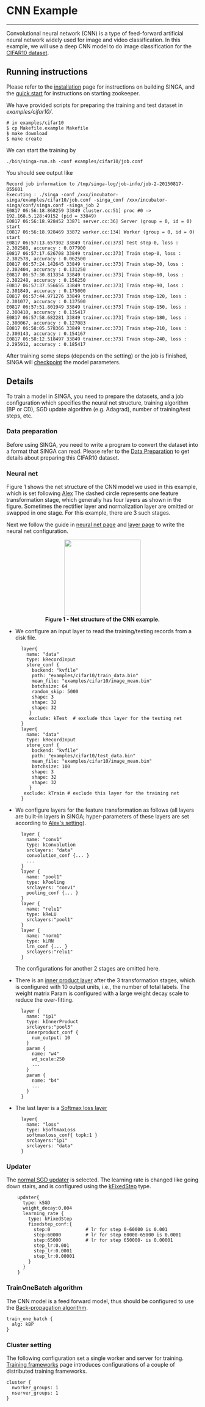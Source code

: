 # CNN Example

---

Convolutional neural network (CNN) is a type of feed-forward artificial neural
network widely used for image and video classification. In this example, we will
use a deep CNN model to do image classification for the
[CIFAR10 dataset](http://www.cs.toronto.edu/~kriz/cifar.html).


## Running instructions

Please refer to the [installation](installation.html) page for
instructions on building SINGA, and the [quick start](quick-start.html)
for instructions on starting zookeeper.

We have provided scripts for preparing the training and test dataset in *examples/cifar10/*.

    # in examples/cifar10
    $ cp Makefile.example Makefile
    $ make download
    $ make create


We can start the training by

    ./bin/singa-run.sh -conf examples/cifar10/job.conf

You should see output like

    Record job information to /tmp/singa-log/job-info/job-2-20150817-055601
    Executing : ./singa -conf /xxx/incubator-singa/examples/cifar10/job.conf -singa_conf /xxx/incubator-singa/conf/singa.conf -singa_job 2
    E0817 06:56:18.868259 33849 cluster.cc:51] proc #0 -> 192.168.5.128:49152 (pid = 33849)
    E0817 06:56:18.928452 33871 server.cc:36] Server (group = 0, id = 0) start
    E0817 06:56:18.928469 33872 worker.cc:134] Worker (group = 0, id = 0) start
    E0817 06:57:13.657302 33849 trainer.cc:373] Test step-0, loss : 2.302588, accuracy : 0.077900
    E0817 06:57:17.626708 33849 trainer.cc:373] Train step-0, loss : 2.302578, accuracy : 0.062500
    E0817 06:57:24.142645 33849 trainer.cc:373] Train step-30, loss : 2.302404, accuracy : 0.131250
    E0817 06:57:30.813354 33849 trainer.cc:373] Train step-60, loss : 2.302248, accuracy : 0.156250
    E0817 06:57:37.556655 33849 trainer.cc:373] Train step-90, loss : 2.301849, accuracy : 0.175000
    E0817 06:57:44.971276 33849 trainer.cc:373] Train step-120, loss : 2.301077, accuracy : 0.137500
    E0817 06:57:51.801949 33849 trainer.cc:373] Train step-150, loss : 2.300410, accuracy : 0.135417
    E0817 06:57:58.682281 33849 trainer.cc:373] Train step-180, loss : 2.300067, accuracy : 0.127083
    E0817 06:58:05.578366 33849 trainer.cc:373] Train step-210, loss : 2.300143, accuracy : 0.154167
    E0817 06:58:12.518497 33849 trainer.cc:373] Train step-240, loss : 2.295912, accuracy : 0.185417

After training some steps (depends on the setting) or the job is
finished, SINGA will [checkpoint](checkpoint.html) the model parameters.

## Details

To train a model in SINGA, you need to prepare the datasets,
and a job configuration which specifies the neural net structure, training
algorithm (BP or CD), SGD update algorithm (e.g. Adagrad),
number of training/test steps, etc.

### Data preparation

Before using SINGA, you need to write a program to convert the dataset
into a format that SINGA can read. Please refer to the
[Data Preparation](data.html#example---cifar-dataset) to get details about
preparing this CIFAR10 dataset.

### Neural net

Figure 1 shows the net structure of the CNN model we used in this example, which is
set following [Alex](https://code.google.com/p/cuda-convnet/source/browse/trunk/example-layers/layers-18pct.cfg.)
The dashed circle represents one feature transformation stage, which generally
has four layers as shown in the figure. Sometimes the rectifier layer and normalization layer
are omitted or swapped in one stage. For this example, there are 3 such stages.

Next we follow the guide in [neural net page](neural-net.html)
and [layer page](layer.html) to write the neural net configuration.

<div style = "text-align: center">
<img src = "../images/example-cnn.png" style = "width: 200px"> <br/>
<strong>Figure 1 - Net structure of the CNN example.</strong></img>
</div>

* We configure an input layer to read the training/testing records from a disk file.

        layer{
          name: "data"
          type: kRecordInput
          store_conf {
            backend: "kvfile"
            path: "examples/cifar10/train_data.bin"
            mean_file: "examples/cifar10/image_mean.bin"
            batchsize: 64
            random_skip: 5000
            shape: 3
            shape: 32
            shape: 32
           }
           exclude: kTest  # exclude this layer for the testing net
        }
        layer{
          name: "data"
          type: kRecordInput
          store_conf {
            backend: "kvfile"
            path: "examples/cifar10/test_data.bin"
            mean_file: "examples/cifar10/image_mean.bin"
            batchsize: 100
            shape: 3
            shape: 32
            shape: 32
           }
         exclude: kTrain # exclude this layer for the training net
        }


* We configure layers for the feature transformation as follows
(all layers are built-in layers in SINGA; hyper-parameters of these layers are set according to
[Alex's setting](https://code.google.com/p/cuda-convnet/source/browse/trunk/example-layers/layers-18pct.cfg)).

        layer {
          name: "conv1"
          type: kConvolution
          srclayers: "data"
          convolution_conf {... }
          ...
        }
        layer {
          name: "pool1"
          type: kPooling
          srclayers: "conv1"
          pooling_conf {... }
        }
        layer {
          name: "relu1"
          type: kReLU
          srclayers:"pool1"
        }
        layer {
          name: "norm1"
          type: kLRN
          lrn_conf {... }
          srclayers:"relu1"
        }

  The configurations for another 2 stages are omitted here.

* There is an [inner product layer](layer.html#innerproductlayer)
after the 3 transformation stages, which is
configured with 10 output units, i.e., the number of total labels. The weight
matrix Param is configured with a large weight decay scale to reduce the over-fitting.

        layer {
          name: "ip1"
          type: kInnerProduct
          srclayers:"pool3"
          innerproduct_conf {
            num_output: 10
          }
          param {
            name: "w4"
            wd_scale:250
            ...
          }
          param {
            name: "b4"
            ...
          }
        }

* The last layer is a [Softmax loss layer](layer.html#softmaxloss)

        layer{
          name: "loss"
          type: kSoftmaxLoss
          softmaxloss_conf{ topk:1 }
          srclayers:"ip1"
          srclayers: "data"
        }

### Updater

The [normal SGD updater](updater.html#updater) is selected.
The learning rate is changed like going down stairs, and is configured using the
[kFixedStep](updater.html#kfixedstep) type.

        updater{
          type: kSGD
          weight_decay:0.004
          learning_rate {
            type: kFixedStep
            fixedstep_conf:{
              step:0             # lr for step 0-60000 is 0.001
              step:60000         # lr for step 60000-65000 is 0.0001
              step:65000         # lr for step 650000- is 0.00001
              step_lr:0.001
              step_lr:0.0001
              step_lr:0.00001
            }
          }
        }

### TrainOneBatch algorithm

The CNN model is a feed forward model, thus should be configured to use the
[Back-propagation algorithm](train-one-batch.html#back-propagation).

    train_one_batch {
      alg: kBP
    }

### Cluster setting

The following configuration set a single worker and server for training.
[Training frameworks](frameworks.html) page introduces configurations of a couple of distributed
training frameworks.

    cluster {
      nworker_groups: 1
      nserver_groups: 1
    }
